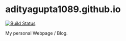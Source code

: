 # adityagupta1089.github.io
[![Build Status](https://travis-ci.com/adityagupta1089/adityagupta1089.github.io.svg?branch=master)](https://travis-ci.com/adityagupta1089/adityagupta1089.github.io)

My personal Webpage / Blog.
